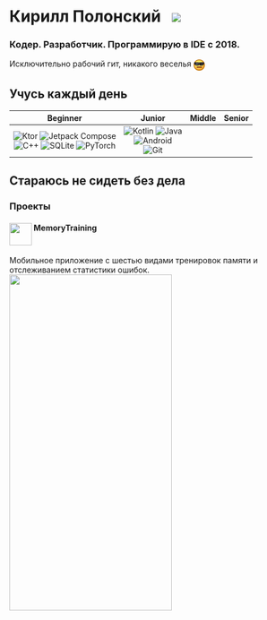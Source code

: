 # Кирилл Полонский &nbsp; <a href="https://t.me/polkirill"> <img src="https://img.shields.io/badge/Telegram-2CA5E0?style=for-the-badge&logo=telegram&logoColor=white"/></a>
### Кодер. Разработчик. Программирую в IDE с 2018.
Исключительно рабочий гит, никакого веселья <img src="serious_face.png" width=20 height=20 align="center">
## Учусь каждый день
|Beginner |      Junior  |  Middle |    Senior  |
| :---: | :---: | :---: | :---: |
| ![Ktor](https://img.shields.io/badge/Ktor-%237F52FF.svg?style=for-the-badge&logo=ktor&logoColor=white) ![Jetpack Compose](https://img.shields.io/badge/Jetpack_Compose-3DDC84.svg?style=for-the-badge&logo=jetpackcompose&logoColor=white) <br> ![C++](https://img.shields.io/badge/c++-%2300599C.svg?style=for-the-badge&logo=c%2B%2B&logoColor=white) ![SQLite](https://img.shields.io/badge/sqlite-%2307405e.svg?style=for-the-badge&logo=sqlite&logoColor=white) ![PyTorch](https://img.shields.io/badge/PyTorch-%23EE4C2C.svg?style=for-the-badge&logo=PyTorch&logoColor=white) | ![Kotlin](https://img.shields.io/badge/kotlin-%237F52FF.svg?style=for-the-badge&logo=kotlin&logoColor=white) ![Java](https://img.shields.io/badge/java-%23ED8B00.svg?style=for-the-badge&logo=openjdk&logoColor=white) <br> ![Android](https://img.shields.io/badge/Android-3DDC84?style=for-the-badge&logo=android&logoColor=white) <br> ![Git](https://img.shields.io/badge/git-%23F05033.svg?style=for-the-badge&logo=git&logoColor=white) |  |   |

## Стараюсь не сидеть без дела
### Проекты
#### <img src="kirillpolonskiismurf/test/presentation/ic_launcher-playstore.png" width="40" height="40" align="top"> MemoryTraining
Мобильное приложение с шестью видами тренировок памяти и отслеживанием статистики ошибок.
<img src="https://raw.githubusercontent.com/kirillpolonskiismurf/test/master/presentation/MemoryTraining_presentation.gif" width="290" height="600">
